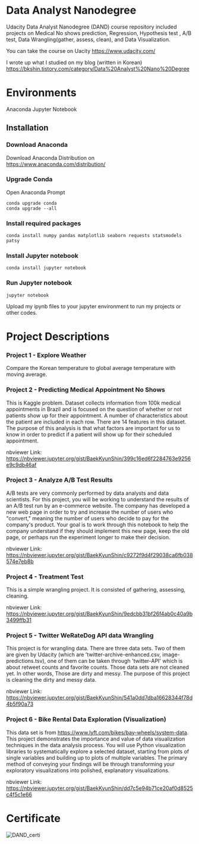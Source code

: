 # Data Analyst Nanodegree
Udacity Data Analyst Nanodegree (DAND) course repository included projects on Medical No shows prediction, Regression, Hypothesis test
, A/B test, Data Wrangling(gather, assess, clean), and Data Visualization.

You can take the course on Uacity <https://www.udacity.com/>  


I wrote up what I studied on my blog (written in Korean) <https://bkshin.tistory.com/category/Data%20Analyst%20Nano%20Degree>

# Environments
Anaconda Jupyter Notebook
## Installation
### Download Anaconda
Download Anaconda Distribution on https://www.anaconda.com/distribution/
### Upgrade Conda
Open Anaconda Prompt
```
conda upgrade conda
conda upgrade --all
```
### Install required packages
```
conda install numpy pandas matplotlib seaborn requests statsmodels patsy
```
### Install Jupyter notebook
```
conda install jupyter notebook
```
### Run Jupyter notebook
```
jupyter notebook
```
  
Upload my ipynb files to your jupyter environment to run my projects or other codes.
  
# Project Descriptions
### Project 1 - Explore Weather
 Compare the Korean temperature to global average temperature with moving average.

### Project 2 - Predicting Medical Appointment No Shows
 This is Kaggle problem. Dataset collects information from 100k medical appointments in Brazil and is focused on the question of whether or not patients show up for their appointment. A number of characteristics about the patient are included in each row. There are 14 features in this dataset. The purpose of this analysis is that what factors are important for us to know in order to predict if a patient will show up for their scheduled appointment.

nbviewer Link: https://nbviewer.jupyter.org/gist/BaekKyunShin/399c16ed6f2284763e9256e9c9db46af

### Project 3 - Analyze A/B Test Results

 A/B tests are very commonly performed by data analysts and data scientists. For this project, you will be working to understand the results of an A/B test run by an e-commerce website. The company has developed a new web page in order to try and increase the number of users who "convert," meaning the number of users who decide to pay for the company's product. Your goal is to work through this notebook to help the company understand if they should implement this new page, keep the old page, or perhaps run the experiment longer to make their decision.

nbviewer Link:  https://nbviewer.jupyter.org/gist/BaekKyunShin/c9272f9d4f29038ca6fb038574e7eb8b

### Project 4 - Treatment Test

 This is a simple wrangling project. It is consisted of gathering, assessing, cleaning.

nbviewer Link: https://nbviewer.jupyter.org/gist/BaekKyunShin/9edcbb31bf26f4ab0c40a9b3499ffb31

### Project 5 - Twitter WeRateDog API data Wrangling

 This project is for wrangling data. There are three data sets. Two of them are given by Udacity (which are 'twitter-archive-enhanced.csv, image-predictions.tsv), one of them can be taken through 'twitter-API' which is about retweet counts and favorite counts. Those data sets are not cleaned yet. In other words, Those are dirty and messy. The purpose of this project is cleaning the dirty and messy data.

nbviewer Link: https://nbviewer.jupyter.org/gist/BaekKyunShin/541a0dd7dba16628344f78d4b5f90a73

### Project 6 - Bike Rental Data Exploration (Visualization)

 This data set is from <https://www.lyft.com/bikes/bay-wheels/system-data>. This project demonstrates the importance and value of data visualization techniques in the data analysis process. You will use Python visualization libraries to systematically explore a selected dataset, starting from plots of single variables and building up to plots of multiple variables. The primary method of conveying your findings will be through transforming your exploratory visualizations into polished, explanatory visualizations.

nbviewer Link: https://nbviewer.jupyter.org/gist/BaekKyunShin/dd7c5e94b71ce20af0d8525c4f5c1e66

# Certificate

![DAND_certi](https://cdn.bkshin.com/tistory/DAND/DAND_certi.png)
